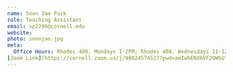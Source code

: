 ```yaml
---
name: Soon Jae Park
role: Teaching Assistant
email: sp2296@cornell.edu
website: 
photo: soonjae.jpg
meta:
  Office Hours: Rhodes 400, Mondays 1-2PM; Rhodes 408, Wednesdays 11-12PM  
[Zoom Link](https://cornell.zoom.us/j/98824574527?pwd=amIwbENXbVF2OW5GYW9qRWNwSmZrdz09)
---
```

